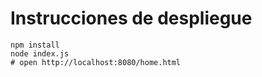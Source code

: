# Instrucciones de despliegue
```shell
npm install
node index.js
# open http://localhost:8080/home.html
```